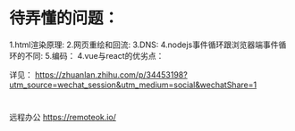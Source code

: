 # 待弄懂的问题：

1.html渲染原理:
2.网页重绘和回流:
3.DNS:
4.nodejs事件循环跟浏览器端事件循环的不同:
5.编码：
4.vue与react的优劣点：

详见：
  https://zhuanlan.zhihu.com/p/34453198?utm_source=wechat_session&utm_medium=social&wechatShare=1

#
远程办公
https://remoteok.io/

